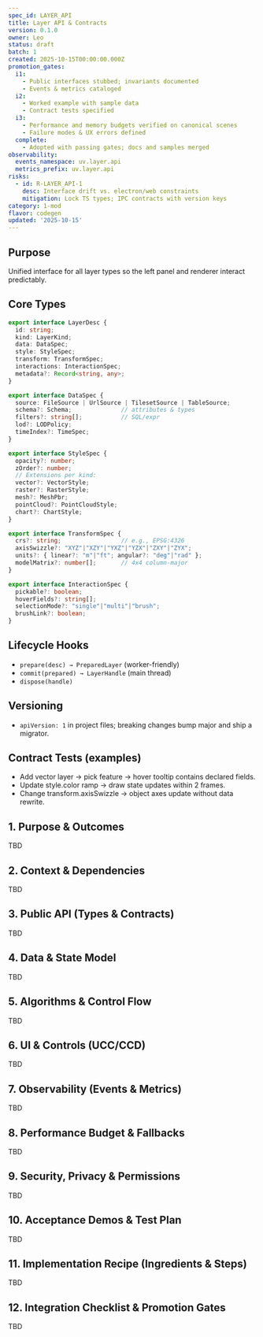 ```yaml
---
spec_id: LAYER_API
title: Layer API & Contracts
version: 0.1.0
owner: Leo
status: draft
batch: 1
created: 2025-10-15T00:00:00.000Z
promotion_gates:
  i1:
    - Public interfaces stubbed; invariants documented
    - Events & metrics cataloged
  i2:
    - Worked example with sample data
    - Contract tests specified
  i3:
    - Performance and memory budgets verified on canonical scenes
    - Failure modes & UX errors defined
  complete:
    - Adopted with passing gates; docs and samples merged
observability:
  events_namespace: uv.layer.api
  metrics_prefix: uv.layer.api
risks:
  - id: R-LAYER_API-1
    desc: Interface drift vs. electron/web constraints
    mitigation: Lock TS types; IPC contracts with version keys
category: 1-mod
flavor: codegen
updated: '2025-10-15'
---
```


## Purpose
Unified interface for all layer types so the left panel and renderer interact predictably.

## Core Types
```ts
export interface LayerDesc {
  id: string;
  kind: LayerKind;
  data: DataSpec;
  style: StyleSpec;
  transform: TransformSpec;
  interactions: InteractionSpec;
  metadata?: Record<string, any>;
}

export interface DataSpec {
  source: FileSource | UrlSource | TilesetSource | TableSource;
  schema?: Schema;              // attributes & types
  filters?: string[];           // SQL/expr
  lod?: LODPolicy;
  timeIndex?: TimeSpec;
}

export interface StyleSpec {
  opacity?: number;
  zOrder?: number;
  // Extensions per kind:
  vector?: VectorStyle;
  raster?: RasterStyle;
  mesh?: MeshPbr;
  pointCloud?: PointCloudStyle;
  chart?: ChartStyle;
}

export interface TransformSpec {
  crs?: string;                 // e.g., EPSG:4326
  axisSwizzle?: "XYZ"|"XZY"|"YXZ"|"YZX"|"ZXY"|"ZYX";
  units?: { linear?: "m"|"ft"; angular?: "deg"|"rad" };
  modelMatrix?: number[];       // 4x4 column-major
}

export interface InteractionSpec {
  pickable?: boolean;
  hoverFields?: string[];
  selectionMode?: "single"|"multi"|"brush";
  brushLink?: boolean;
}
```

## Lifecycle Hooks
- `prepare(desc) → PreparedLayer` (worker-friendly)
- `commit(prepared) → LayerHandle` (main thread)
- `dispose(handle)`

## Versioning
- `apiVersion: 1` in project files; breaking changes bump major and ship a migrator.

## Contract Tests (examples)
- Add vector layer → pick feature → hover tooltip contains declared fields.
- Update style.color ramp → draw state updates within 2 frames.
- Change transform.axisSwizzle → object axes update without data rewrite.

## 1. Purpose & Outcomes
TBD


## 2. Context & Dependencies
TBD


## 3. Public API (Types & Contracts)
TBD


## 4. Data & State Model
TBD


## 5. Algorithms & Control Flow
TBD


## 6. UI & Controls (UCC/CCD)
TBD


## 7. Observability (Events & Metrics)
TBD


## 8. Performance Budget & Fallbacks
TBD


## 9. Security, Privacy & Permissions
TBD


## 10. Acceptance Demos & Test Plan
TBD


## 11. Implementation Recipe (Ingredients & Steps)
TBD


## 12. Integration Checklist & Promotion Gates
TBD
